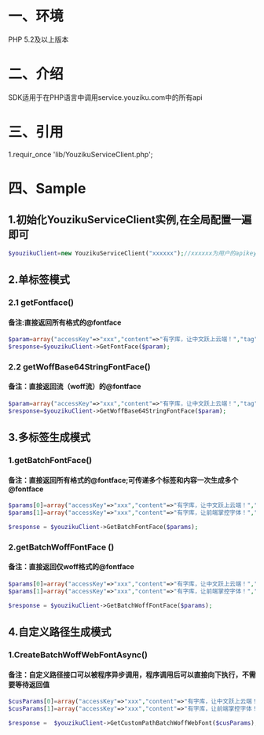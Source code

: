 # 一、环境
PHP 5.2及以上版本

# 二、介绍

SDK适用于在PHP语言中调用service.youziku.com中的所有api

# 三、引用
1.requir_once 'lib/YouzikuServiceClient.php';

# 四、Sample
## 1.初始化YouzikuServiceClient实例,在全局配置一遍即可
```PHP 
$youzikuClient=new YouzikuServiceClient("xxxxxx");//xxxxxx为用户的apikey
```
## 2.单标签模式
### 2.1 getFontface()
#### 备注:直接返回所有格式的@fontface

``` PHP
$param=array("accessKey"=>"xxx","content"=>"有字库，让中文跃上云端！","tag"=>"#id1,.class1");
$response=$youzikuClient->GetFontFace($param);
```
### 2.2 getWoffBase64StringFontFace()
#### 备注：直接返回流（woff流）的@fontface

``` PHP
$param=array("accessKey"=>"xxx","content"=>"有字库，让中文跃上云端！","tag"=>"#id1,.class1");
$response=$youzikuClient->GetWoffBase64StringFontFace($param); 
```

## 3.多标签生成模式
### 1.getBatchFontFace()
#### 备注：直接返回所有格式的@fontface;可传递多个标签和内容一次生成多个@fontface

``` PHP
$params[0]=array("accessKey"=>"xxx","content"=>"有字库，让中文跃上云端！","tag"=>"#id1,.class1");
$params[1]=array("accessKey"=>"xxx","content"=>"有字库，让前端掌控字体！","tag"=>"h1,div");

$response = $youzikuClient->GetBatchFontFace($params);
```

### 2.getBatchWoffFontFace ()
#### 备注：直接返回仅woff格式的@fontface

``` PHP
$params[0]=array("accessKey"=>"xxx","content"=>"有字库，让中文跃上云端！","tag"=>"#id1,.class1");
$params[1]=array("accessKey"=>"xxx","content"=>"有字库，让前端掌控字体！","tag"=>"h1,div");

$response = $youzikuClient->GetBatchWoffFontFace($params);
```

## 4.自定义路径生成模式
### 1.CreateBatchWoffWebFontAsync()
#### 备注：自定义路径接口可以被程序异步调用，程序调用后可以直接向下执行，不需要等待返回值

``` PHP
$cusParams[0]=array("accessKey"=>"xxx","content"=>"有字库，让中文跃上云端！","url" => "youziku/test-1");
$cusParams[1]=array("accessKey"=>"xxx","content"=>"有字库，让前端掌控字体！","url" => "youziku/test-2";

$response =  $youzikuClient->GetCustomPathBatchWoffWebFont($cusParams);
```
